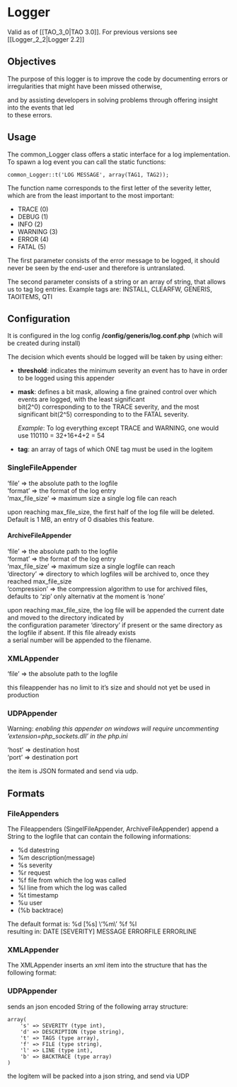 <!--
parent:
    title: Documentation_for_core_components
author:
    - 'Joel Bout'
created_at: '2011-12-09 18:22:35'
updated_at: '2015-10-28 13:27:52'
tags:
    - 'Documentation for core components'
-->

Logger
======

Valid as of [[TAO\_3\_0|TAO 3.0]]. For previous versions see [[Logger\_2\_2|Logger 2.2]]



Objectives
----------

The purpose of this logger is to improve the code by documenting errors or irregularities that might have been missed otherwise,<br/>

and by assisting developers in solving problems through offering insight into the events that led<br/>
to these errors.

Usage
-----

The common\_Logger class offers a static interface for a log implementation. To spawn a log event you can call the static functions:

    common_Logger::t('LOG MESSAGE', array(TAG1, TAG2));

The function name corresponds to the first letter of the severity letter, which are from the least important to the most important:

-   TRACE (0)
-   DEBUG (1)
-   INFO (2)
-   WARNING (3)
-   ERROR (4)
-   FATAL (5)

The first parameter consists of the error message to be logged, it should never be seen by the end-user and therefore is untranslated.

The second parameter consists of a string or an array of string, that allows us to tag log entries. Example tags are: INSTALL, CLEARFW, GENERIS, TAOITEMS, QTI

Configuration
-------------

It is configured in the log config **/config/generis/log.conf.php** (which will be created during install)

The decision which events should be logged will be taken by using either:

-   **threshold**: indicates the minimum severity an event has to have in order to be logged using this appender
-   **mask**: defines a bit mask, allowing a fine grained control over which events are logged, with the least significant<br/>
    bit(2\^0) corresponding to to the TRACE severity, and the most significant bit(2\^5) corresponding to to the FATAL severity.<br/>

    *Example*: To log everything except TRACE and WARNING, one would use 110110 = 32+16+4+2 = 54
-   **tag**: an array of tags of which ONE tag must be used in the logitem

### SingleFileAppender

‘file’ =\> the absolute path to the logfile<br/>
‘format’ =\> the format of the log entry<br/>
‘max\_file\_size’ =\> maximum size a single log file can reach

upon reaching max\_file\_size, the first half of the log file will be deleted. Default is 1 MB, an entry of 0 disables this feature.

#### ArchiveFileAppender

‘file’ =\> the absolute path to the logfile<br/>
‘format’ =\> the format of the log entry<br/>
‘max\_file\_size’ =\> maximum size a single logfile can reach<br/>
‘directory’ =\> directory to which logfiles will be archived to, once they reached max\_file\_size<br/>
‘compression’ =\> the compression algorithm to use for archived files, defaults to ‘zip’ only alternativ at the moment is ‘none’

upon reaching max\_file\_size, the log file will be appended the current date and moved to the directory indicated by<br/>
the configuration parameter ‘directory’ if present or the same directory as the logfile if absent. If this file already exists<br/>
a serial number will be appended to the filename.

### XMLAppender

‘file’ =\> the absolute path to the logfile

this fileappender has no limit to it’s size and should not yet be used in production

### UDPAppender

Warning: *enabling this appender on windows will require uncommenting ’extension=php\_sockets.dll’ in the php.ini*

‘host’ =\> destination host<br/>
‘port’ =\> destination port

the item is JSON formated and send via udp.

Formats
-------

### FileAppenders

The Fileappenders (SingelFileAppender, ArchiveFileAppender) append a String to the logfile that can contain the following informations:

-   %d datestring
-   %m description(message)
-   %s severity
-   %r request
-   %f file from which the log was called
-   %l line from which the log was called
-   %t timestamp
-   %u user
-   (%b backtrace)

The default format is: %d [%s] \\‘%m\\’ %f %l<br/>
resulting in: DATE [SEVERITY] MESSAGE ERRORFILE ERRORLINE

### XMLAppender

The XMLAppender inserts an xml item into the structure that has the following format:


      
        
          
          
          
          
          
          
        
      

### UDPAppender

sends an json encoded String of the following array structure:

    array(
        's' => SEVERITY (type int),
        'd' => DESCRIPTION (type string),
        't' => TAGS (type array),
        'f' => FILE (type string),
        'l' => LINE (type int),
        'b' => BACKTRACE (type array)
    )

the logitem will be packed into a json string, and send via UDP

